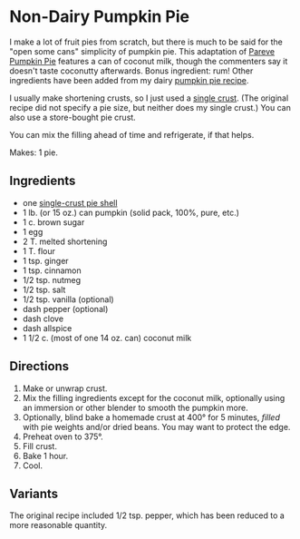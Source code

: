 # Non-Dairy Pumpkin Pie

I make a lot of fruit pies from scratch, but there is much to be said for the "open some cans" simplicity of pumpkin pie.  This adaptation of [Pareve Pumpkin Pie](https://jamiegeller.com/recipes/parve-pumpkin-pie/) features a can of coconut milk, though the commenters say it doesn't taste coconutty afterwards.  Bonus ingredient: rum!  Other ingredients have been added from my dairy [pumpkin pie recipe](../pie/pumpkin.md).

I usually make shortening crusts, so I just used a [single crust](../pie/crust.md).  (The original recipe did not specify a pie size, but neither does my single crust.)  You can also use a store-bought pie crust.

You can mix the filling ahead of time and refrigerate, if that helps.

Makes: 1 pie.

## Ingredients

* one [single-crust pie shell](../pie/crust.md)
* 1 lb. (or 15 oz.) can pumpkin (solid pack, 100%, pure, etc.)
* 1 c. brown sugar
* 1 egg
* 2 T. melted shortening
* 1 T. flour
* 1 tsp. ginger
* 1 tsp. cinnamon
* 1/2 tsp. nutmeg
* 1/2 tsp. salt
* 1/2 tsp. vanilla (optional)
* dash pepper (optional)
* dash clove
* dash allspice
* 1 1/2 c. (most of one 14 oz. can) coconut milk

## Directions

1. Make or unwrap crust.
2. Mix the filling ingredients except for the coconut milk, optionally using an immersion or other blender to smooth the pumpkin more.
3. Optionally, blind bake a homemade crust at 400° for 5 minutes, *filled* with pie weights and/or dried beans.  You may want to protect the edge.
4. Preheat oven to 375°.
5. Fill crust.
6. Bake 1 hour.
7. Cool.

## Variants

The original recipe included 1/2 tsp. pepper, which has been reduced to a more reasonable quantity.


